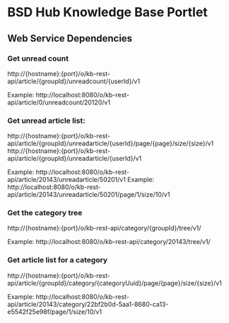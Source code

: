 # BSD Hub Knowledge Base Portlet

## Web Service Dependencies

### Get unread count

http://{hostname}:{port}/o/kb-rest-api/article/{groupId}/unreadcount/{userId}/v1

Example: http://localhost:8080/o/kb-rest-api/article/0/unreadcount/20120/v1

### Get unread article list:

http://{hostname}:{port}/o/kb-rest-api/article/{groupId}/unreadarticle/{userId}/page/{page}/size/{size}/v1
http://{hostname}:{port}/o/kb-rest-api/article/{groupId}/unreadarticle/{userId}/v1

Example: http://localhost:8080/o/kb-rest-api/article/20143/unreadarticle/50201/v1
Example: http://localhost:8080/o/kb-rest-api/article/20143/unreadarticle/50201/page/1/size/10/v1

### Get the category tree

http://{hostname}:{port}/o/kb-rest-api/category/{groupId}/tree/v1/

Example: http://localhost:8080/o/kb-rest-api/category/20143/tree/v1/

### Get article list for a category

http://{hostname}:{port}/o/kb-rest-api/article/{groupId}/category/{categoryUuid}/page/{page}/size/{size}/v1

Example: http://localhost:8080/o/kb-rest-api/article/20143/category/22bf2b0d-5aa1-8680-ca13-e5542f25e98f/page/1/size/10/v1
